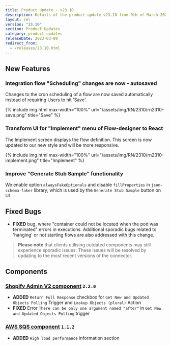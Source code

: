 ```yaml
---
title: Product Update - v23.10
description: Details of the product update v23.10 from 9th of March 2023.
layout: rel
version: "23.10"
section: Product Updates
category: product-updates
releaseDate: 2023-03-09
redirect_from:
  - /releases/23.10.html
---
```


## New Features

### Integration flow "Scheduling" changes are now - autosaved

Changes to the cron scheduling of a flow are now saved automatically instead of requiring Users to hit 'Save'.

{% include img.html max-width="100%" url="/assets/img/RN/2310/rn2310-save.png" title="Save" %}

### Transform UI for "Implement" menu of Flow-designer to React

The Implement screen displays the flow definition. This screen is now updated to our new style and will be more responsive.

{% include img.html max-width="100%" url="/assets/img/RN/2310/rn2310-implement.png" title="Implement" %}

### Improve "Generate Stub Sample" functionality

We enable option `alwaysFakeOptionals` and disable `fillProperties` in `json-schema-faker` library, which is used by the `Generate Stub Sample` button on UI

## Fixed Bugs

*   **FIXED** bug, where "container could not be located when the pod was terminated" errors in executions. Additional sporadic bugs related to 'hanging' or not starting flows are also addressed with this change.

>**Please note** that clients utilising outdated components may still experience sporadic issues. These issues will be resolved by updating to the most recent versions of the connector.

## Components

### [Shopify Admin V2 component](/components/shopify-admin-v2/) `2.2.0`

*   **ADDED** `Return Full Response` checkbox for `Get New and Updated Objects Polling` Trigger and `Lookup Objects (plural)` Action
*   **FIXED** Error `There can be only one argument named "after"` in `Get New and Updated Objects Polling` trigger

### [AWS SQS component](/components/aws-sqs/) `1.1.2`

*   **ADDED** `High load performance` information section
